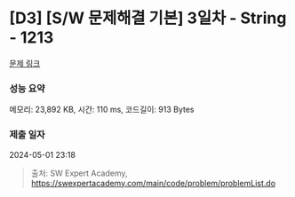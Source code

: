 # [D3] [S/W 문제해결 기본] 3일차 - String - 1213 

[문제 링크](https://swexpertacademy.com/main/code/problem/problemDetail.do?contestProbId=AV14P0c6AAUCFAYi) 

### 성능 요약

메모리: 23,892 KB, 시간: 110 ms, 코드길이: 913 Bytes

### 제출 일자

2024-05-01 23:18



> 출처: SW Expert Academy, https://swexpertacademy.com/main/code/problem/problemList.do